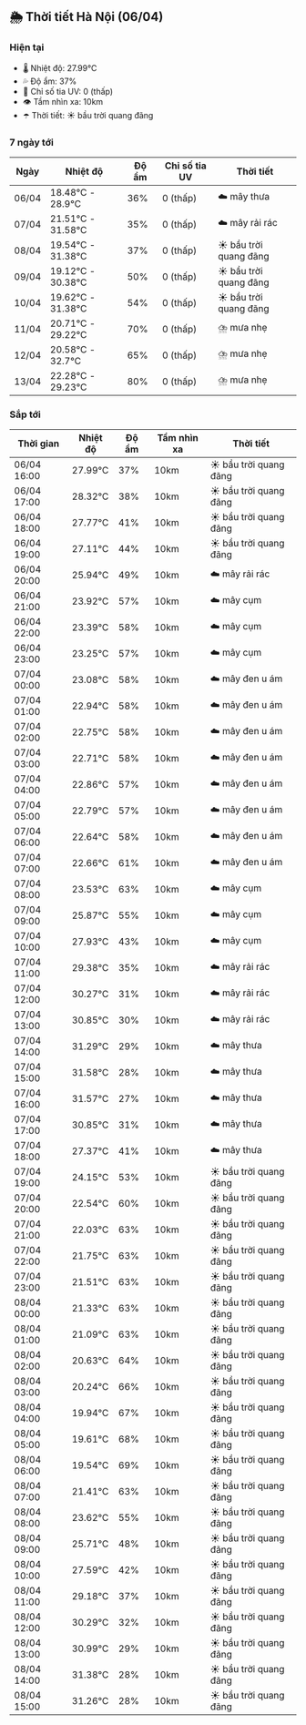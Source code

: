 ## 🌦️ Thời tiết Hà Nội (06/04)

### Hiện tại

- 🌡️ Nhiệt độ: 27.99℃
- 💦 Độ ẩm: 37%
- 🌟 Chỉ số tia UV: 0 (thấp)
- 👁️ Tầm nhìn xa: 10km
- ☂️ Thời tiết: ☀️ bầu trời quang đãng

### 7 ngày tới

| Ngày | Nhiệt độ | Độ ẩm | Chỉ số tia UV | Thời tiết |
| --- | --- | --- | --- | --- |
| 06/04 | 18.48℃ - 28.9℃ | 36% | 0 (thấp) | ☁️ mây thưa |
| 07/04 | 21.51℃ - 31.58℃ | 35% | 0 (thấp) | ☁️ mây rải rác |
| 08/04 | 19.54℃ - 31.38℃ | 37% | 0 (thấp) | ☀️ bầu trời quang đãng |
| 09/04 | 19.12℃ - 30.38℃ | 50% | 0 (thấp) | ☀️ bầu trời quang đãng |
| 10/04 | 19.62℃ - 31.38℃ | 54% | 0 (thấp) | ☀️ bầu trời quang đãng |
| 11/04 | 20.71℃ - 29.22℃ | 70% | 0 (thấp) | ⛈️ mưa nhẹ |
| 12/04 | 20.58℃ - 32.7℃ | 65% | 0 (thấp) | ⛈️ mưa nhẹ |
| 13/04 | 22.28℃ - 29.23℃ | 80% | 0 (thấp) | ⛈️ mưa nhẹ |

### Sắp tới

| Thời gian | Nhiệt độ | Độ ẩm | Tầm nhìn xa | Thời tiết |
| --- | --- | --- | --- | --- |
| 06/04 16:00 | 27.99℃ | 37% | 10km | ☀️ bầu trời quang đãng |
| 06/04 17:00 | 28.32℃ | 38% | 10km | ☀️ bầu trời quang đãng |
| 06/04 18:00 | 27.77℃ | 41% | 10km | ☀️ bầu trời quang đãng |
| 06/04 19:00 | 27.11℃ | 44% | 10km | ☀️ bầu trời quang đãng |
| 06/04 20:00 | 25.94℃ | 49% | 10km | ☁️ mây rải rác |
| 06/04 21:00 | 23.92℃ | 57% | 10km | ☁️ mây cụm |
| 06/04 22:00 | 23.39℃ | 58% | 10km | ☁️ mây cụm |
| 06/04 23:00 | 23.25℃ | 57% | 10km | ☁️ mây cụm |
| 07/04 00:00 | 23.08℃ | 58% | 10km | ☁️ mây đen u ám |
| 07/04 01:00 | 22.94℃ | 58% | 10km | ☁️ mây đen u ám |
| 07/04 02:00 | 22.75℃ | 58% | 10km | ☁️ mây đen u ám |
| 07/04 03:00 | 22.71℃ | 58% | 10km | ☁️ mây đen u ám |
| 07/04 04:00 | 22.86℃ | 57% | 10km | ☁️ mây đen u ám |
| 07/04 05:00 | 22.79℃ | 57% | 10km | ☁️ mây đen u ám |
| 07/04 06:00 | 22.64℃ | 58% | 10km | ☁️ mây đen u ám |
| 07/04 07:00 | 22.66℃ | 61% | 10km | ☁️ mây đen u ám |
| 07/04 08:00 | 23.53℃ | 63% | 10km | ☁️ mây cụm |
| 07/04 09:00 | 25.87℃ | 55% | 10km | ☁️ mây cụm |
| 07/04 10:00 | 27.93℃ | 43% | 10km | ☁️ mây cụm |
| 07/04 11:00 | 29.38℃ | 35% | 10km | ☁️ mây rải rác |
| 07/04 12:00 | 30.27℃ | 31% | 10km | ☁️ mây rải rác |
| 07/04 13:00 | 30.85℃ | 30% | 10km | ☁️ mây rải rác |
| 07/04 14:00 | 31.29℃ | 29% | 10km | ☁️ mây thưa |
| 07/04 15:00 | 31.58℃ | 28% | 10km | ☁️ mây thưa |
| 07/04 16:00 | 31.57℃ | 27% | 10km | ☁️ mây thưa |
| 07/04 17:00 | 30.85℃ | 31% | 10km | ☁️ mây thưa |
| 07/04 18:00 | 27.37℃ | 41% | 10km | ☁️ mây thưa |
| 07/04 19:00 | 24.15℃ | 53% | 10km | ☀️ bầu trời quang đãng |
| 07/04 20:00 | 22.54℃ | 60% | 10km | ☀️ bầu trời quang đãng |
| 07/04 21:00 | 22.03℃ | 63% | 10km | ☀️ bầu trời quang đãng |
| 07/04 22:00 | 21.75℃ | 63% | 10km | ☀️ bầu trời quang đãng |
| 07/04 23:00 | 21.51℃ | 63% | 10km | ☀️ bầu trời quang đãng |
| 08/04 00:00 | 21.33℃ | 63% | 10km | ☀️ bầu trời quang đãng |
| 08/04 01:00 | 21.09℃ | 63% | 10km | ☀️ bầu trời quang đãng |
| 08/04 02:00 | 20.63℃ | 64% | 10km | ☀️ bầu trời quang đãng |
| 08/04 03:00 | 20.24℃ | 66% | 10km | ☀️ bầu trời quang đãng |
| 08/04 04:00 | 19.94℃ | 67% | 10km | ☀️ bầu trời quang đãng |
| 08/04 05:00 | 19.61℃ | 68% | 10km | ☀️ bầu trời quang đãng |
| 08/04 06:00 | 19.54℃ | 69% | 10km | ☀️ bầu trời quang đãng |
| 08/04 07:00 | 21.41℃ | 63% | 10km | ☀️ bầu trời quang đãng |
| 08/04 08:00 | 23.62℃ | 55% | 10km | ☀️ bầu trời quang đãng |
| 08/04 09:00 | 25.71℃ | 48% | 10km | ☀️ bầu trời quang đãng |
| 08/04 10:00 | 27.59℃ | 42% | 10km | ☀️ bầu trời quang đãng |
| 08/04 11:00 | 29.18℃ | 37% | 10km | ☀️ bầu trời quang đãng |
| 08/04 12:00 | 30.29℃ | 32% | 10km | ☀️ bầu trời quang đãng |
| 08/04 13:00 | 30.99℃ | 29% | 10km | ☀️ bầu trời quang đãng |
| 08/04 14:00 | 31.38℃ | 28% | 10km | ☀️ bầu trời quang đãng |
| 08/04 15:00 | 31.26℃ | 28% | 10km | ☀️ bầu trời quang đãng |
